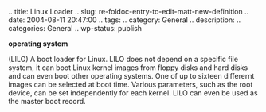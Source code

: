 .. title: Linux Loader
.. slug: re-foldoc-entry-to-edit-matt-new-definition
.. date: 2004-08-11 20:47:00
.. tags:
.. category: General
.. description:
.. categories: General
.. wp-status: publish

**operating system**

(LILO) A boot loader for Linux. LILO does not depend on a specific file system,
it can boot Linux kernel images from floppy disks and hard disks and can even
boot other operating systems. One of up to sixteen differernt images can be
selected at boot time. Various parameters, such as the root device, can be set
independently for each kernel. LILO can even be used as the master boot record.